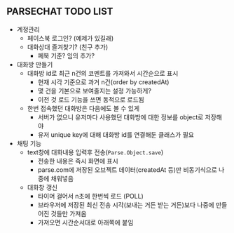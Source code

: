 ## PARSECHAT TODO LIST

- 계정관리
    - 페이스북 로그인? (예제가 있길래)
    - 대화상대 즐겨찾기? (친구 추가)
        - 페북 기준? 임의 추가?
- 대화방 만들기
    - 대화방 id로 최근 n건의 코멘트를 가져와서 시간순으로 표시
        - 현재 시각 기준으로 과거 n건(order by createdAt)
        - 몇 건을 기본으로 보여줄지는 설정 가능하게?
        - 이전 것 로드 기능을 쓰면 동적으로 로드됨
    - 한번 접속했던 대화방은 다음에도 볼 수 있게
        - 서버가 없으니 유저마다 사용했던 대화방에 대한 정보를 object로 저장해야
        - 유저 unique key에 대해 대화방 id를 연결해둔 클래스가 필요
- 채팅 기능
    - text창에 대화내용 입력후 전송(`Parse.Object.save`)
        - 전송한 내용은 즉시 화면에 표시
        - parse.com에 저장된 오브젝트 데이터(createdAt 등)만 비동기식으로 나중에 채워넣음
    - 대화창 갱신
        - 타이머 걸어서 n초에 한번씩 로드 (POLL)
        - 브라우저에 저장된 최신 전송 시각(보내는 거든 받는 거든)보다 나중에 만들어진 것들만 가져옴
        - 가져오면 시간순서대로 아래쪽에 붙임
